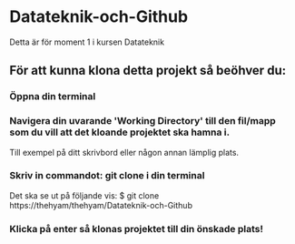 # Datateknik-och-Github
Detta är för moment 1 i kursen Datateknik

## För att kunna klona detta projekt så beöhver du: 

### Öppna din terminal

### Navigera din uvarande 'Working Directory' till den fil/mapp som du vill att det kloande projektet ska hamna i. 
Till exempel på ditt skrivbord eller någon annan lämplig plats.

### Skriv in commandot: git clone i din terminal 
Det ska se ut på följande vis: $ git clone https://thehyam/thehyam/Datateknik-och-Github

### Klicka på enter så klonas projektet till din önskade plats!
